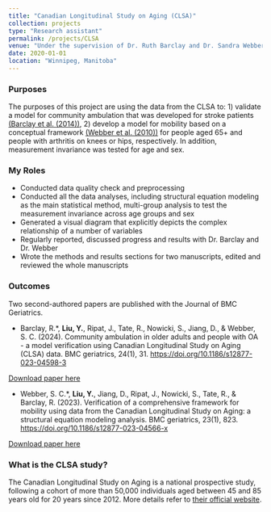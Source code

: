 ```yaml
---
title: "Canadian Longitudinal Study on Aging (CLSA)"
collection: projects
type: "Research assistant"
permalink: /projects/CLSA
venue: "Under the supervision of Dr. Ruth Barclay and Dr. Sandra Webber, College of Rehabilitaion Sciences, University of Manitoba"
date: 2020-01-01
location: "Winnipeg, Manitoba"
---
```


### Purposes ###
The purposes of this project are using the data from the CLSA to: 1) validate a model for community ambulation that was developed for stroke patients [(Barclay et al. (2014))](https://journals.sagepub.com/doi/abs/10.1177/0269215514546769), 2) develop a model for mobility based on a conceptual framework [(Webber et al. (2010))](https://pubmed.ncbi.nlm.nih.gov/20145017/) for people aged 65+ and people with arthritis on knees or hips, respectively. In addition, measurement invariance was tested for age and sex.

### My Roles ###
* Conducted data quality check and preprocessing
* Conducted all the data analyses, including structural equation modeling as the main statistical method, multi-group analysis to test the measurement invariance across age groups and sex
* Generated a visual diagram that explicitly depicts the complex relationship of a number of variables 
* Regularly reported, discussed progress and results with Dr. Barclay and Dr. Webber
* Wrote the methods and results sections for two manuscripts, edited and reviewed the whole manuscripts

### Outcomes ###
Two second-authored papers are published with the Journal of BMC Geriatrics.

* Barclay, R.\*, **Liu, Y.**, Ripat, J., Tate, R., Nowicki, S., Jiang, D., & Webber, S. C. (2024). Community ambulation in older adults and people with OA - a model verification using Canadian Longitudinal Study on Aging (CLSA) data. BMC geriatrics, 24(1), 31. https://doi.org/10.1186/s12877-023-04598-3

[Download paper here](https://bmcgeriatr.biomedcentral.com/articles/10.1186/s12877-023-04598-3)

* Webber, S. C.\*, **Liu, Y.**, Jiang, D., Ripat, J., Nowicki, S., Tate, R., & Barclay, R. (2023). Verification of a comprehensive framework for mobility using data from the Canadian Longitudinal Study on Aging: a structural equation modeling analysis. BMC geriatrics, 23(1), 823. https://doi.org/10.1186/s12877-023-04566-x

[Download paper here](https://bmcgeriatr.biomedcentral.com/articles/10.1186/s12877-023-04566-x)

### What is the CLSA study? ###
The Canadian Longitudinal Study on Aging is a national prospective study, following a cohort of more than 50,000 individuals aged between 45 and 85 years old for 20 years since 2012. More details refer to [their official website](https://www.clsa-elcv.ca/).
